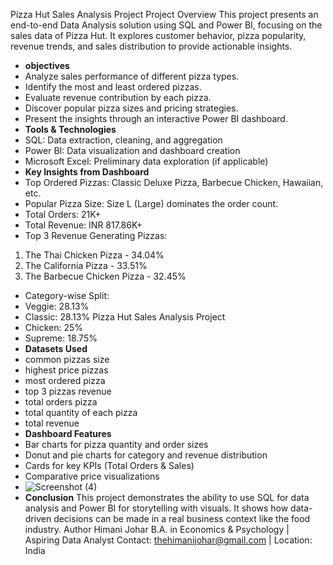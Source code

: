 Pizza Hut Sales Analysis Project
Project Overview
This project presents an end-to-end Data Analysis solution using SQL and Power BI, focusing on the sales
data of Pizza Hut. It explores customer behavior, pizza popularity, revenue trends, and sales distribution to
provide actionable insights.
- **objectives**
- Analyze sales performance of different pizza types.
- Identify the most and least ordered pizzas.
- Evaluate revenue contribution by each pizza.
- Discover popular pizza sizes and pricing strategies.
- Present the insights through an interactive Power BI dashboard.
- **Tools & Technologies**
- SQL: Data extraction, cleaning, and aggregation
- Power BI: Data visualization and dashboard creation
- Microsoft Excel: Preliminary data exploration (if applicable)
- **Key Insights from Dashboard**
- Top Ordered Pizzas: Classic Deluxe Pizza, Barbecue Chicken, Hawaiian, etc.
- Popular Pizza Size: Size L (Large) dominates the order count.
- Total Orders: 21K+
- Total Revenue: INR 817.86K+
- Top 3 Revenue Generating Pizzas:
 1. The Thai Chicken Pizza - 34.04%
 2. The California Pizza - 33.51%
 3. The Barbecue Chicken Pizza - 32.45%
- Category-wise Split:
 - Veggie: 28.13%
 - Classic: 28.13%
Pizza Hut Sales Analysis Project
 - Chicken: 25%
 - Supreme: 18.75%
- **Datasets Used**
- common pizzas size
- highest price pizzas
- most ordered pizza
- top 3 pizzas revenue
- total orders pizza
- total quantity of each pizza
- total revenue
- **Dashboard Features**
- Bar charts for pizza quantity and order sizes
- Donut and pie charts for category and revenue distribution
- Cards for key KPIs (Total Orders & Sales)
- Comparative price visualizations
- ![Screenshot (4)](https://github.com/user-attachments/assets/5e7504e6-2b04-49ff-8cc2-298f14777fb4)
- **Conclusion**
This project demonstrates the ability to use SQL for data analysis and Power BI for storytelling with visuals. It
shows how data-driven decisions can be made in a real business context like the food industry.
Author
Himani Johar
B.A. in Economics & Psychology | Aspiring Data Analyst
Contact: thehimanijohar@gmail.com | Location: India

